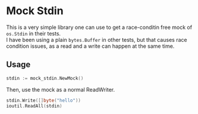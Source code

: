 # Mock Stdin

This is a very simple library one can use to get a race-conditin free mock of `os.Stdin` in their tests.  
I have been using a plain `bytes.Buffer` in other tests, but that causes race condition issues, as a read and a write can happen at the same time.

## Usage

```go
stdin := mock_stdin.NewMock()
```

Then, use the mock as a normal ReadWriter.

```go
stdin.Write([]byte("hello"))
ioutil.ReadAll(stdin)
```
